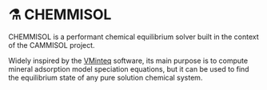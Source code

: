 # ⚗️ CHEMMISOL

CHEMMISOL is a performant chemical equilibrium solver built in the context of the CAMMISOL project.

Widely inspired by the [VMinteq](https://vminteq.com/) software, its main purpose is to compute mineral adsorption model speciation equations, but it can be used to find the equilibrium state of any pure solution chemical system.
